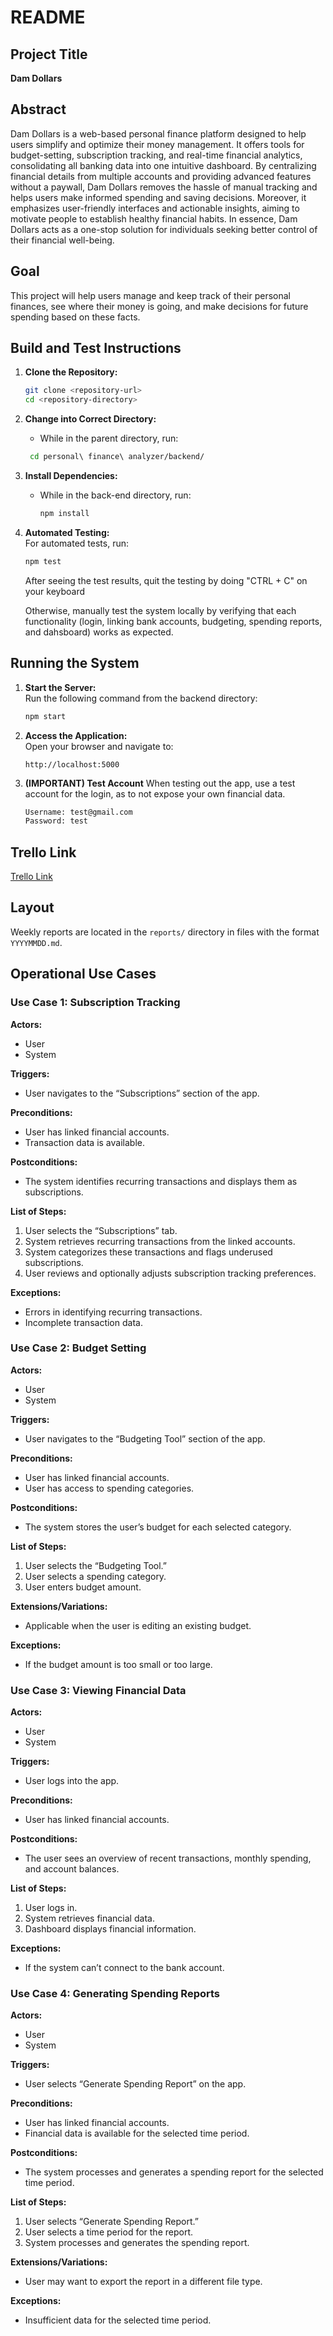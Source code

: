 # README

## Project Title
**Dam Dollars**

## Abstract
Dam Dollars is a web-based personal finance platform designed to help users simplify and optimize their money management. It offers tools for budget-setting, subscription tracking, and real-time financial analytics, consolidating all banking data into one intuitive dashboard. By centralizing financial details from multiple accounts and providing advanced features without a paywall, Dam Dollars removes the hassle of manual tracking and helps users make informed spending and saving decisions. Moreover, it emphasizes user-friendly interfaces and actionable insights, aiming to motivate people to establish healthy financial habits. In essence, Dam Dollars acts as a one-stop solution for individuals seeking better control of their financial well-being.

## Goal
This project will help users manage and keep track of their personal finances, see where their money is going, and make decisions for future spending based on these facts.

## Build and Test Instructions

1. **Clone the Repository:**  
   ```bash
   git clone <repository-url>
   cd <repository-directory>
   ```

2. **Change into Correct Directory:** 
   - While in the parent directory, run:
   ```bash
    cd personal\ finance\ analyzer/backend/
   ```

3. **Install Dependencies:**  
   - While in the back-end directory, run:
     ```bash
     npm install
     ```

5. **Automated Testing:**  
   For automated tests, run:
   ```bash
   npm test
   ```
   After seeing the test results, quit the testing by doing "CTRL + C" on your keyboard

   Otherwise, manually test the system locally by verifying that each functionality (login, linking bank accounts, budgeting, spending reports, and dahsboard) works as expected.


## Running the System

1. **Start the Server:**  
   Run the following command from the backend directory:
   ```bash
   npm start
   ```
2. **Access the Application:**  
   Open your browser and navigate to:
   ```
   http://localhost:5000
   ```
3. **(IMPORTANT) Test Account** 
   When testing out the app, use a test account for the login, as to not expose your own financial data.
   ```bash
   Username: test@gmail.com
   Password: test
   ```


## Trello Link
[Trello Link](https://trello.com/invite/b/67859826cb1dd2f0bc0c0b1b/ATTI0b79cc2d74ed979d249e446c0995660497642802/pt14personal-finance-analyzer)

## Layout
Weekly reports are located in the `reports/` directory in files with the format `YYYYMMDD.md`.

## Operational Use Cases

### Use Case 1: Subscription Tracking
**Actors:**
- User
- System

**Triggers:**
- User navigates to the “Subscriptions” section of the app.

**Preconditions:**
- User has linked financial accounts.
- Transaction data is available.

**Postconditions:**
- The system identifies recurring transactions and displays them as subscriptions.

**List of Steps:**
1. User selects the “Subscriptions” tab.
2. System retrieves recurring transactions from the linked accounts.
3. System categorizes these transactions and flags underused subscriptions.
4. User reviews and optionally adjusts subscription tracking preferences.

**Exceptions:**
- Errors in identifying recurring transactions.
- Incomplete transaction data.

### Use Case 2: Budget Setting
**Actors:**
- User
- System

**Triggers:**
- User navigates to the “Budgeting Tool” section of the app.

**Preconditions:**
- User has linked financial accounts.
- User has access to spending categories.

**Postconditions:**
- The system stores the user’s budget for each selected category.

**List of Steps:**
1. User selects the “Budgeting Tool.”
2. User selects a spending category.
3. User enters budget amount.

**Extensions/Variations:**
- Applicable when the user is editing an existing budget.

**Exceptions:**
- If the budget amount is too small or too large.

### Use Case 3: Viewing Financial Data
**Actors:**
- User
- System

**Triggers:**
- User logs into the app.

**Preconditions:**
- User has linked financial accounts.

**Postconditions:**
- The user sees an overview of recent transactions, monthly spending, and account balances.

**List of Steps:**
1. User logs in.
2. System retrieves financial data.
3. Dashboard displays financial information.

**Exceptions:**
- If the system can’t connect to the bank account.

### Use Case 4: Generating Spending Reports
**Actors:**
- User
- System

**Triggers:**
- User selects “Generate Spending Report” on the app.

**Preconditions:**
- User has linked financial accounts.
- Financial data is available for the selected time period.

**Postconditions:**
- The system processes and generates a spending report for the selected time period.

**List of Steps:**
1. User selects “Generate Spending Report.”
2. User selects a time period for the report.
3. System processes and generates the spending report.

**Extensions/Variations:**
- User may want to export the report in a different file type.

**Exceptions:**
- Insufficient data for the selected time period.


